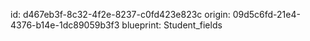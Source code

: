 id: d467eb3f-8c32-4f2e-8237-c0fd423e823c
origin: 09d5c6fd-21e4-4376-b14e-1dc89059b3f3
blueprint: Student_fields
